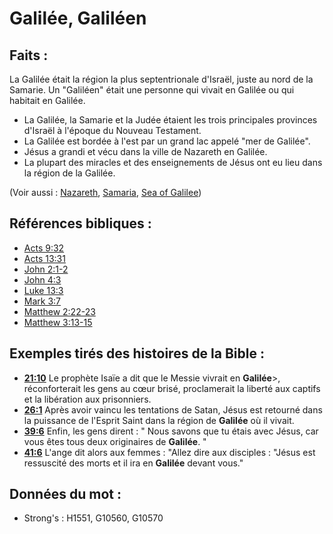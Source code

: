# Galilée, Galiléen

## Faits :

La Galilée était la région la plus septentrionale d'Israël, juste au nord de la Samarie. Un "Galiléen" était une personne qui vivait en Galilée ou qui habitait en Galilée.

* La Galilée, la Samarie et la Judée étaient les trois principales provinces d'Israël à l'époque du Nouveau Testament.
* La Galilée est bordée à l'est par un grand lac appelé "mer de Galilée".
* Jésus a grandi et vécu dans la ville de Nazareth en Galilée.
* La plupart des miracles et des enseignements de Jésus ont eu lieu dans la région de la Galilée.

(Voir aussi : [Nazareth](../names/nazareth.md), [Samaria](../names/samaria.md), [Sea of Galilee](../names/seaofgalilee.md))

## Références bibliques :

* [Acts 9:32](rc://en/tn/help/act/09/32)
* [Acts 13:31](rc://en/tn/help/act/13/31)
* [John 2:1-2](rc://en/tn/help/jhn/02/01)
* [John 4:3](rc://en/tn/help/jhn/04/03)
* [Luke 13:3](rc://en/tn/help/luk/13/03)
* [Mark 3:7](rc://en/tn/help/mrk/03/07)
* [Matthew 2:22-23](rc://en/tn/help/mat/02/22)
* [Matthew 3:13-15](rc://en/tn/help/mat/03/13)

## Exemples tirés des histoires de la Bible :

* __[21:10](rc://en/tn/help/obs/21/10)__ Le prophète Isaïe a dit que le Messie vivrait en __Galilée__>, réconforterait les gens au cœur brisé, proclamerait la liberté aux captifs et la libération aux prisonniers.
* __[26:1](rc://en/tn/help/obs/26/01)__ Après avoir vaincu les tentations de Satan, Jésus est retourné dans la puissance de l'Esprit Saint dans la région de __Galilée__ où il vivait.
* __[39:6](rc://en/tn/help/obs/39/06)__ Enfin, les gens dirent : " Nous savons que tu étais avec Jésus, car vous êtes tous deux originaires de __Galilée__. "
* __[41:6](rc://en/tn/help/obs/41/06)__ L'ange dit alors aux femmes : "Allez dire aux disciples : "Jésus est ressuscité des morts et il ira en __Galilée__ devant vous."

## Données du mot :

* Strong's : H1551, G10560, G10570
